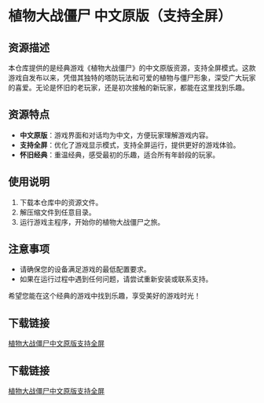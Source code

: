 # 植物大战僵尸 中文原版（支持全屏）

## 资源描述

本仓库提供的是经典游戏《植物大战僵尸》的中文原版资源，支持全屏模式。这款游戏自发布以来，凭借其独特的塔防玩法和可爱的植物与僵尸形象，深受广大玩家的喜爱。无论是怀旧的老玩家，还是初次接触的新玩家，都能在这里找到乐趣。

## 资源特点

- **中文原版**：游戏界面和对话均为中文，方便玩家理解游戏内容。
- **支持全屏**：优化了游戏显示模式，支持全屏运行，提供更好的游戏体验。
- **怀旧经典**：重温经典，感受最初的乐趣，适合所有年龄段的玩家。

## 使用说明

1. 下载本仓库中的资源文件。
2. 解压缩文件到任意目录。
3. 运行游戏主程序，开始你的植物大战僵尸之旅。

## 注意事项

- 请确保您的设备满足游戏的最低配置要求。
- 如果在运行过程中遇到任何问题，请尝试重新安装或联系支持。

希望您能在这个经典的游戏中找到乐趣，享受美好的游戏时光！

## 下载链接

[植物大战僵尸中文原版支持全屏](https://pan.quark.cn/s/103b5fe6bf74)

## 下载链接

[植物大战僵尸中文原版支持全屏](https://pan.quark.cn/s/77a7a5a74f02)